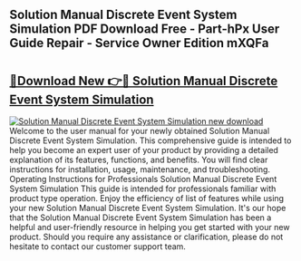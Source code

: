 ## Solution Manual Discrete Event System Simulation PDF Download Free - Part-hPx User Guide Repair - Service Owner Edition mXQFa

# <h2><a href="http://bc5026.oget.top/?id=Solution+Manual+Discrete+Event+System+Simulation">🔗Download New 👉🔴 Solution Manual Discrete Event System Simulation</a></h2>

[![Solution Manual Discrete Event System Simulation new download](https://i.imgur.com/5g1atiW.png)](http://bc5026.oget.top/?id=Solution+Manual+Discrete+Event+System+Simulation)
Welcome to the user manual for your newly obtained Solution Manual Discrete Event System Simulation. This comprehensive guide is intended to help you become an expert user of your product by providing a detailed explanation of its features, functions, and benefits. You will find clear instructions for installation, usage, maintenance, and troubleshooting. Operating Instructions for Professionals Solution Manual Discrete Event System Simulation This guide is intended for professionals familiar with product type operation. Enjoy the efficiency of list of features while using your new Solution Manual Discrete Event System Simulation. It's our hope that the Solution Manual Discrete Event System Simulation has been a helpful and user-friendly resource in helping you get started with your new product. Should you require any assistance or clarification, please do not hesitate to contact our customer support team.

